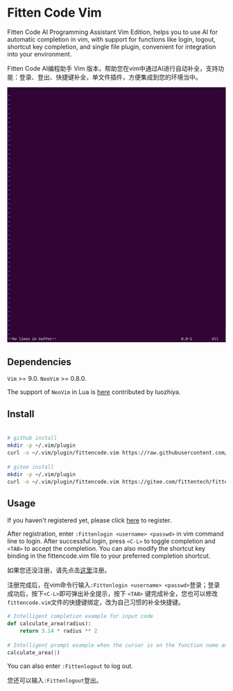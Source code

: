 # Fitten Code Vim

Fitten Code AI Programming Assistant Vim Edition, helps you to use AI for automatic completion in vim, with support for functions like login, logout, shortcut key completion, and single file plugin, convenient for integration into your environment.

Fitten Code AI编程助手 Vim 版本，帮助您在vim中通过AI进行自动补全，支持功能：登录、登出、快捷键补全，单文件插件，方便集成到您的环境当中。

![img](./vim.gif)

## Dependencies

`Vim` >= 9.0.
`NeoVim` >= 0.8.0.

The support of `NeoVim` in Lua is [here](https://github.com/luozhiya/fittencode.nvim) contributed by luozhiya.

## Install

```bash

# github install
mkdir -p ~/.vim/plugin
curl -o ~/.vim/plugin/fittencode.vim https://raw.githubusercontent.com/fittentech/fittencode.vim/master/plugin/fittencode.vim

# gitee install 
mkdir -p ~/.vim/plugin
curl -o ~/.vim/plugin/fittencode.vim https://gitee.com/fittentech/fittentech.vim/raw/master/plugin/fittencode.vim

```

## Usage

If you haven't registered yet, please click [here](https://codewebchat.fittentech.cn:15443?ide=vim) to register.

After registration, enter `:Fittenlogin <username> <passwd>` in vim command line to login. After successful login, press `<C-L>` to toggle completion and `<TAB>` to accept the completion. You can also modify the shortcut key binding in the fittencode.vim file to your preferred completion shortcut.

如果您还没注册，请先点击[这里](https://codewebchat.fittentech.cn:15443?ide=vim)注册。

注册完成后，在vim命令行输入`:Fittenlogin <username> <passwd>`登录；登录成功后，按下`<C-L>`即可弹出补全提示，按下 `<TAB>` 键完成补全，您也可以修改`fittencode.vim`文件的快捷键绑定，改为自己习惯的补全快捷键。

```python
# Intelligent completion example for input code
def calculate_area(radius):
    return 3.14 * radius ** 2

# Intelligent prompt example when the cursor is on the function name and the shortcut key is pressed
calculate_area(|)
```

You can also enter `:Fittenlogout` to log out.

您还可以输入`:Fittenlogout`登出。
